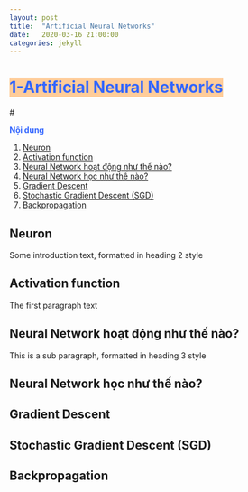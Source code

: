 ```yaml
---
layout: post
title:  "Artificial Neural Networks"
date:   2020-03-16 21:00:00
categories: jekyll
---
```

<h1 style="text-align: justify;"><span style="color: #3366ff; background-color: #ffcc99;"><strong>1-Artificial Neural Networks</strong></span></h1>  

#<p><span style="color: #3366ff;"><strong>Nội dung</strong></span></p> 
1. [Neuron](#0)
2. [Activation function](#1)
3. [Neural Network hoạt động như thế nào?](#2)  
4. [Neural Network học như thế nào?](#3)
5. [Gradient Descent](#4)
6. [Stochastic Gradient Descent (SGD)](#5)
7. [Backpropagation](#6)

## Neuron <a name="0"></a>
Some introduction text, formatted in heading 2 style

## Activation function <a name="1"></a>
The first paragraph text

## Neural Network hoạt động như thế nào? <a name="2"></a>
This is a sub paragraph, formatted in heading 3 style

## Neural Network học như thế nào? <a name="3"></a>  

## Gradient Descent <a name="4"></a>  

## Stochastic Gradient Descent (SGD) <a name="5"></a>  

## Backpropagation <a name="6"></a>  
 


[jekyll]:      http://jekyllrb.com
[jekyll-gh]:   https://github.com/jekyll/jekyll
[jekyll-help]: https://github.com/jekyll/jekyll-help

